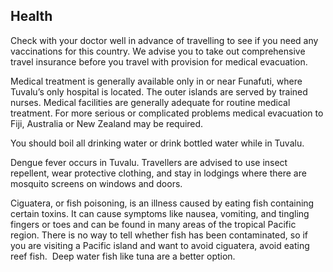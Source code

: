 ## Health

Check with your doctor well in advance of travelling to see if you need any vaccinations for this country. We advise you to take out comprehensive travel insurance before you travel with provision for medical evacuation.

Medical treatment is generally available only in or near Funafuti, where Tuvalu’s only hospital is located. The outer islands are served by trained nurses. Medical facilities are generally adequate for routine medical treatment. For more serious or complicated problems medical evacuation to Fiji, Australia or New Zealand may be required.

You should boil all drinking water or drink bottled water while in Tuvalu.

Dengue fever occurs in Tuvalu. Travellers are advised to use insect repellent, wear protective clothing, and stay in lodgings where there are mosquito screens on windows and doors.

Ciguatera, or fish poisoning, is an illness caused by eating fish containing certain toxins. It can cause symptoms like nausea, vomiting, and tingling fingers or toes and can be found in many areas of the tropical Pacific region. There is no way to tell whether fish has been contaminated, so if you are visiting a Pacific island and want to avoid ciguatera, avoid eating reef fish.  Deep water fish like tuna are a better option.